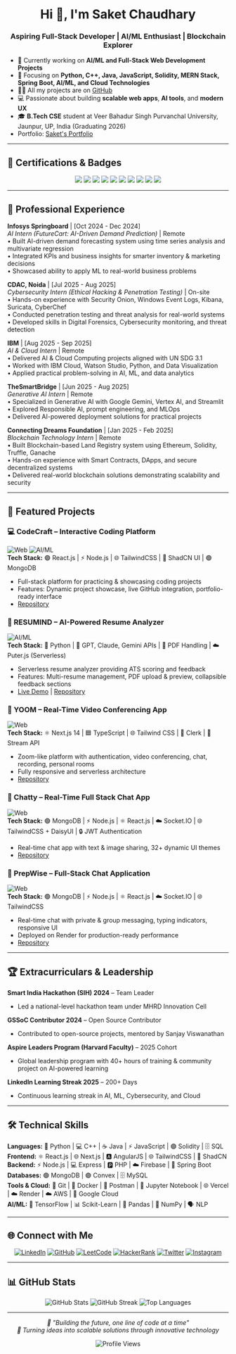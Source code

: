 <h1 align="center">Hi 👋, I'm Saket Chaudhary</h1>
<h3 align="center">Aspiring Full-Stack Developer | AI/ML Enthusiast | Blockchain Explorer</h3>

- 🔭 Currently working on **AI/ML and Full-Stack Web Development Projects**  
- 🌱 Focusing on **Python, C++, Java, JavaScript, Solidity, MERN Stack, Spring Boot, AI/ML, and Cloud Technologies**  
- 👨‍💻 All my projects are on [GitHub](https://github.com/Saket22-CS?tab=repositories)  
- 💻 Passionate about building **scalable web apps**, **AI tools**, and **modern UX**  
- 🎓 **B.Tech CSE** student at Veer Bahadur Singh Purvanchal University, Jaunpur, UP, India (Graduating 2026)  
- Portfolio: [Saket's Portfolio](https://saket-chaudhary.netlify.app/)

---

## 🏅 Certifications & Badges
<p align="center">
  <img src="https://img.shields.io/badge/Google-Data_Analytics_v2-blue?style=for-the-badge&logo=google&logoColor=white"/>
  <img src="https://img.shields.io/badge/Google-Cybersecurity_v2-blue?style=for-the-badge&logo=google&logoColor=white"/>
  <img src="https://img.shields.io/badge/AWS-Machine_Learning-orange?style=for-the-badge&logo=amazon-aws&logoColor=white"/>
  <img src="https://img.shields.io/badge/MongoDB-CRUD_Mastery-green?style=for-the-badge&logo=mongodb&logoColor=white"/>
  <img src="https://img.shields.io/badge/Goldman_Sachs-Operations-0077B5?style=for-the-badge&logo=goldman-sachs&logoColor=white"/>
  <img src="https://img.shields.io/badge/J.P._Morgan-Software_Engineering-0052cc?style=for-the-badge&logo=jpmorgan&logoColor=white"/>
  <img src="https://img.shields.io/badge/Generative_AI_for_Educators-Google-red?style=for-the-badge&logo=google&logoColor=white"/>
  <img src="https://img.shields.io/badge/Career_Essentials_in_Cybersecurity-Microsoft-lightblue?style=for-the-badge&logo=microsoft&logoColor=white"/>
  <img src="https://img.shields.io/badge/AI_ML_for_Geodata-ISRO-ff6600?style=for-the-badge&logo=ISRO&logoColor=white"/>
  <img src="https://img.shields.io/badge/Google_Analytics-Google-yellow?style=for-the-badge&logo=google&logoColor=white"/>
</p>

---

## 💼 Professional Experience

**Infosys Springboard** | [Oct 2024 - Dec 2024]  
*AI Intern (FutureCart: AI-Driven Demand Prediction)* | Remote  
• Built AI-driven demand forecasting system using time series analysis and multivariate regression  
• Integrated KPIs and business insights for smarter inventory & marketing decisions  
• Showcased ability to apply ML to real-world business problems  

**CDAC, Noida** | [Jul 2025 - Aug 2025]  
*Cybersecurity Intern (Ethical Hacking & Penetration Testing)* | On-site  
• Hands-on experience with Security Onion, Windows Event Logs, Kibana, Suricata, CyberChef  
• Conducted penetration testing and threat analysis for real-world systems  
• Developed skills in Digital Forensics, Cybersecurity monitoring, and threat detection  

**IBM** | [Aug 2025 - Sep 2025]  
*AI & Cloud Intern* | Remote  
• Delivered AI & Cloud Computing projects aligned with UN SDG 3.1  
• Worked with IBM Cloud, Watson Studio, Python, and Data Visualization  
• Applied practical problem-solving in AI, ML, and data analytics  

**TheSmartBridge** | [Jun 2025 - Aug 2025]  
*Generative AI Intern* | Remote  
• Specialized in Generative AI with Google Gemini, Vertex AI, and Streamlit  
• Explored Responsible AI, prompt engineering, and MLOps  
• Delivered AI-powered deployment solutions for practical projects  

**Connecting Dreams Foundation** | [Jan 2025 - Feb 2025]  
*Blockchain Technology Intern* | Remote  
• Built Blockchain-based Land Registry system using Ethereum, Solidity, Truffle, Ganache  
• Hands-on experience with Smart Contracts, DApps, and secure decentralized systems  
• Delivered real-world blockchain solutions demonstrating scalability and security  

---

## 🚀 Featured Projects

### 💻 CodeCraft – Interactive Coding Platform  
![Web](https://img.shields.io/badge/Category-Web-blue?style=flat-square) ![AI/ML](https://img.shields.io/badge/Category-AI/ML-purple?style=flat-square)  
**Tech Stack:** 🟣 React.js | ⚡ Node.js | 🌐 TailwindCSS | 💠 ShadCN UI | 🟢 MongoDB  
- Full-stack platform for practicing & showcasing coding projects  
- Features: Dynamic project showcase, live GitHub integration, portfolio-ready interface  
- [Repository](https://github.com/Saket22-CS/codecraft-saas)  

### 📄 RESUMIND – AI-Powered Resume Analyzer  
![AI/ML](https://img.shields.io/badge/Category-AI/ML-purple?style=flat-square)  
**Tech Stack:** 🐍 Python | 🤖 GPT, Claude, Gemini APIs | 📄 PDF Handling | ☁️ Puter.js (Serverless)  
- Serverless resume analyzer providing ATS scoring and feedback  
- Features: Multi-resume management, PDF upload & preview, collapsible feedback sections  
- [Live Demo](https://ai-resume-analyzer-jet-xi.vercel.app/) | [Repository](https://github.com/Saket22-CS/AI-resume-analyzer)  

### 🎥 YOOM – Real-Time Video Conferencing App  
![Web](https://img.shields.io/badge/Category-Web-blue?style=flat-square)  
**Tech Stack:** ⚛️ Next.js 14 | 🟦 TypeScript | 🌐 Tailwind CSS | 🔐 Clerk | 🎥 Stream API  
- Zoom-like platform with authentication, video conferencing, chat, recording, personal rooms  
- Fully responsive and serverless architecture  
- [Repository](https://github.com/Saket22-CS/Video-Conferencing-App)  

### 💬 Chatty – Real-Time Full Stack Chat App  
![Web](https://img.shields.io/badge/Category-Web-blue?style=flat-square)  
**Tech Stack:** 🟢 MongoDB | ⚡ Node.js | ⚛️ React.js | ☁️ Socket.IO | 🌐 TailwindCSS + DaisyUI | 🔒 JWT Authentication  
- Real-time chat app with text & image sharing, 32+ dynamic UI themes  
- [Repository](https://github.com/Saket22-CS/fullstack-chat-app)  

### 💬 PrepWise – Full-Stack Chat Application  
![Web](https://img.shields.io/badge/Category-Web-blue?style=flat-square)  
**Tech Stack:** 🟢 MongoDB | ⚡ Node.js | ⚛️ React.js | ☁️ Socket.IO | 🌐 TailwindCSS  
- Real-time chat with private & group messaging, typing indicators, responsive UI  
- Deployed on Render for production-ready performance  
- [Repository](https://github.com/Saket22-CS/Ai_Mock_Interview)  

---

## 🏆 Extracurriculars & Leadership

**Smart India Hackathon (SIH) 2024** – Team Leader  
- Led a national-level hackathon team under MHRD Innovation Cell  

**GSSoC Contributor 2024** – Open Source Contributor  
- Contributed to open-source projects, mentored by Sanjay Viswanathan  

**Aspire Leaders Program (Harvard Faculty)** – 2025 Cohort  
- Global leadership program with 40+ hours of training & community project on AI-powered learning  

**LinkedIn Learning Streak 2025** – 200+ Days  
- Continuous learning streak in AI, ML, Cybersecurity, and Cloud  

---

## 🛠️ Technical Skills

**Languages:** 🐍 Python | 💻 C++ | ☕ Java | ⚡ JavaScript | 🟣 Solidity | 🗄️ SQL  
**Frontend:** ⚛️ React.js | 🌐 Next.js | 🅰️ AngularJS | 🌐 TailwindCSS | 💠 ShadCN  
**Backend:** ⚡ Node.js | 💻 Express | 🅿️ PHP | ☁️ Firebase | 🔹 Spring Boot  
**Databases:** 🟢 MongoDB | 🟣 Convex | 🗄️ MySQL  
**Tools & Cloud:** 🐙 Git | 🐳 Docker | 🧪 Postman | 📓 Jupyter Notebook | 🌐 Vercel | ☁️ Render | ☁️ AWS | 🔐 Google Cloud  
**AI/ML:** 🤖 TensorFlow | 📊 Scikit-Learn | 🐼 Pandas | 🔢 NumPy | 🗣 NLP  

---

## 🌐 Connect with Me

<p align="center">
  <a href="https://www.linkedin.com/in/saket-chaudhary22" target="_blank"><img src="https://img.shields.io/badge/LinkedIn-0077B5?style=for-the-badge&logo=linkedin&logoColor=white" alt="LinkedIn"/></a>
  <a href="https://github.com/Saket22-CS" target="_blank"><img src="https://img.shields.io/badge/GitHub-100000?style=for-the-badge&logo=github&logoColor=white" alt="GitHub"/></a>
  <a href="https://www.leetcode.com/Saket22-CS" target="_blank"><img src="https://img.shields.io/badge/LeetCode-FFA116?style=for-the-badge&logo=leetcode&logoColor=white" alt="LeetCode"/></a>
  <a href="https://www.hackerrank.com/Saket22-CS" target="_blank"><img src="https://img.shields.io/badge/HackerRank-2EC866?style=for-the-badge&logo=hackerrank&logoColor=white" alt="HackerRank"/></a>
  <a href="https://twitter.com/Saket22_CS" target="_blank"><img src="https://img.shields.io/badge/Twitter-1DA1F2?style=for-the-badge&logo=twitter&logoColor=white" alt="Twitter"/></a>
  <a href="https://instagram.com/Saket22_CS" target="_blank"><img src="https://img.shields.io/badge/Instagram-E4405F?style=for-the-badge&logo=instagram&logoColor=white" alt="Instagram"/></a>
</p>

---

## 📊 GitHub Stats

<p align="center">
  <img src="https://github-readme-stats.vercel.app/api?username=Saket22-CS&show_icons=true&theme=radical&hide_border=true&count_private=true" alt="GitHub Stats" />
  <img src="https://github-readme-streak-stats.herokuapp.com/?user=Saket22-CS&theme=radical&hide_border=true" alt="GitHub Streak" />
  <img src="https://github-readme-stats.vercel.app/api/top-langs/?username=Saket22-CS&layout=compact&theme=radical&hide_border=true&langs_count=8" alt="Top Languages" />
</p>

---

<p align="center">
  <i>💜 "Building the future, one line of code at a time"</i><br>
  <i>🚀 Turning ideas into scalable solutions through innovative technology</i>
</p>

<p align="center">
  <img src="https://komarev.com/ghpvc/?username=Saket22-CS&color=blue&style=flat-square&label=Profile+Views" alt="Profile Views" />
</p>
